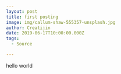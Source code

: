 ```yaml
---
layout: post
title: first posting
image: img/callum-shaw-555357-unsplash.jpg
author: Creatijin
date: 2019-06-17T10:00:00.000Z
tags:
  - Source

---
```


hello world
